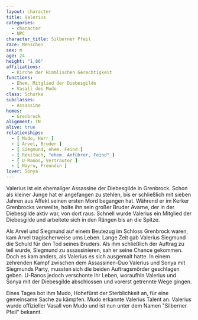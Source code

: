 ```yaml
---
layout: character
title: Valerius
categories:
  - character
  - NPC
character_title: Silberner Pfeil
race: Menschen
sex: m
age: 24
height: "1,86"
affiliations:
  - Kirche der Himmlischen Gerechtigkeit
functions:
  - Ehem. Mitglied der Diebesgilde
  - Vasall des Mudo
class: Schurke
subclasses:
  - Assassine
homes:
  - Grenbrock
alignment: TN
alive: true
relationships:
  - [ Mudo, Herr ]
  - [ Arvel, Bruder ]
  - [ Siegmund, ehem. Feind ]
  - [ Rekitach, "ehem. Anführer, Feind" ]
  - [ U-Ranos, Vertrauter ]
  - [ Nayru, Freundin ]
lover: Sonya
---
```


Valerius ist ein ehemaliger Assassine der Diebesgilde in Grenbrock. Schon als kleiner Junge hat er angefangen zu
stehlen, bis er schließlich mit sieben Jahren aus Affekt seinen ersten Mord begangen hat. Während er im Kerker
Grenbrocks verweilte, holte ihn sein großer Bruder Avarne, der in der Diebesgilde aktiv war, von dort raus. Schnell
wurde Valerius ein Mitglied der Diebesgilde und arbeitete sich in den Rängen bis an die Spitze.

Als Arvel und Siegmund auf einem Beutezug im Schloss Grenbrock waren, kam Arvel tragischerweise ums Leben. Lange Zeit
gab Valerius Siegmund die Schuld für den Tod seines Bruders. Als ihm schließlich der Auftrag zu teil wurde, Siegmund zu
assassinieren, sah er seine Chance gekommen. Doch es kam anders, als Valerius es sich ausgemalt hatte. In einem
zehrenden Kampf zwischen dem Assassinen-Duo Valerius und Sonya mit Siegmunds Party, mussten sich die beiden
Auftragsmörder geschlagen geben. U-Ranos jedoch verschonte ihr Leben, woraufhin Valerius und Sonya mit der Diebesgilde
abschlossen und vorerst getrennte Wege gingen.

Eines Tages bot ihm Mudo, Hohefürst der Sterblichkeit an, für eine gemeinsame Sache zu kämpfen. Mudo erkannte Valerius
Talent an. Valerius wurde offizieller Vasall von Mudo und ist nun unter dem Namen "Silberner Pfeil" bekannt.